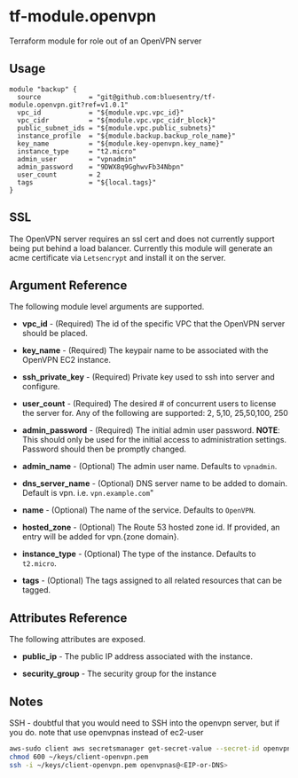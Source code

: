 # tf-module.openvpn
Terraform module for role out of an OpenVPN server

## Usage
```hcl-terraform
module "backup" {
  source            = "git@github.com:bluesentry/tf-module.openvpn.git?ref=v1.0.1"
  vpc_id            = "${module.vpc.vpc_id}"
  vpc_cidr          = "${module.vpc.vpc_cidr_block}"
  public_subnet_ids = "${module.vpc.public_subnets}"
  instance_profile  = "${module.backup.backup_role_name}"
  key_name          = "${module.key-openvpn.key_name}"
  instance_type     = "t2.micro"
  admin_user        = "vpnadmin"
  admin_password    = "9DWX8q9GghwvFb34Nbpn"
  user_count        = 2
  tags              = "${local.tags}"
}
```

## SSL
The OpenVPN server requires an ssl cert and does not currently support being put behind a load balancer.  Currently this module will generate an acme certificate via `Letsencrypt` and install it on the server.


## Argument Reference
The following module level arguments are supported.

* **vpc_id** - (Required) The id of the specific VPC that the OpenVPN server should be placed.

* **key_name** - (Required) The keypair name to be associated with the OpenVPN EC2 instance.
 
* **ssh_private_key** - (Required) Private key used to ssh into server and configure.

* **user_count** - (Required) The desired # of concurrent users to license the server for.  Any of the following are supported: 2, 5,10, 25,50,100, 250

* **admin_password** - (Required) The initial admin user password.  **NOTE**: This should only be used for the initial access to administration settings.  Password should then be promptly changed.

* **admin_name** - (Optional) The admin user name.  Defaults to `vpnadmin`.

* **dns_server_name** - (Optional) DNS server name to be added to domain.  Default is vpn. i.e. `vpn.example.com`"

* **name** - (Optional) The name of the service.  Defaults to `OpenVPN`.

* **hosted_zone** - (Optional) The Route 53 hosted zone id.  If provided, an entry will be added for vpn.{zone domain}.

* **instance_type** - (Optional) The type of the instance.  Defaults to `t2.micro`.

* **tags** - (Optional) The tags assigned to all related resources that can be tagged.


## Attributes Reference
The following attributes are exposed.

* **public_ip** - The public IP address associated with the instance.

* **security_group** - The security group for the instance


## Notes

SSH - doubtful that you would need to SSH into the openvpn server, but if you do. note that use openvpnas instead of ec2-user

```bash
aws-sudo client aws secretsmanager get-secret-value --secret-id openvpn.pem | jq -r '.SecretString' > ~/keys/client-openvpn.pem
chmod 600 ~/keys/client-openvpn.pem
ssh -i ~/keys/client-openvpn.pem openvpnas@<EIP-or-DNS>
```

